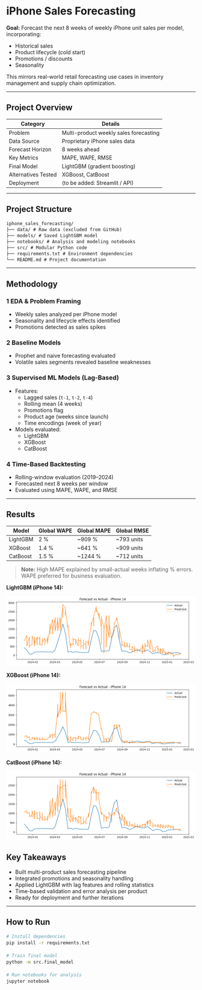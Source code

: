 # iPhone Sales Forecasting

**Goal:** Forecast the next 8 weeks of weekly iPhone unit sales per model, incorporating:
- Historical sales
- Product lifecycle (cold start)
- Promotions / discounts
- Seasonality

This mirrors real-world retail forecasting use cases in inventory management and supply chain optimization.

---

## Project Overview

| Category                   | Details                                |
|----------------------------|----------------------------------------|
| Problem                    | Multi-product weekly sales forecasting |
| Data Source                | Proprietary iPhone sales data          |
| Forecast Horizon           | 8 weeks ahead                          |
| Key Metrics                | MAPE, WAPE, RMSE                       |
| Final Model                | LightGBM (gradient boosting)           |
| Alternatives Tested        | XGBoost, CatBoost                      |
| Deployment                 | (to be added: Streamlit / API)         |

---

## Project Structure
```
iphone_sales_forecasting/
├── data/ # Raw data (excluded from GitHub)
├── models/ # Saved LightGBM model
├── notebooks/ # Analysis and modeling notebooks
├── src/ # Modular Python code
├── requirements.txt # Environment dependencies
└── README.md # Project documentation
```

---

## Methodology

### 1 EDA & Problem Framing
- Weekly sales analyzed per iPhone model
- Seasonality and lifecycle effects identified
- Promotions detected as sales spikes

### 2 Baseline Models
- Prophet and naive forecasting evaluated
- Volatile sales segments revealed baseline weaknesses

### 3 Supervised ML Models (Lag-Based)
- Features:
  - Lagged sales (`t-1`, `t-2`, `t-4`)
  - Rolling mean (4 weeks)
  - Promotions flag
  - Product age (weeks since launch)
  - Time encodings (week of year)
- Models evaluated:
  - LightGBM
  - XGBoost
  - CatBoost

### 4 Time-Based Backtesting
- Rolling-window evaluation (2019–2024)
- Forecasted next 8 weeks per window
- Evaluated using MAPE, WAPE, and RMSE

---

## Results

| Model      | Global WAPE | Global MAPE | Global RMSE |
|------------|------------|-------------|-------------|
| LightGBM   | 2 %     | ~909 %      | ~793 units  |
| XGBoost    | 1.4 %     | ~641 %      | ~909 units  |
| CatBoost   | 1.5 %     | ~1244 %     | ~712 units  |

> **Note:** High MAPE explained by small-actual weeks inflating % errors. WAPE preferred for business evaluation.

**LightGBM (iPhone 14):**  

![LightGBM Forecast](figures/lightgbm_forecast_vs_actual.png)

**XGBoost (iPhone 14):** 

![XGBoost Forecast](figures/xgboost_forecast_vs_actual.png)

**CatBoost (iPhone 14):** 

![CatBoost Forecast](figures/catboost_forecast_vs_actual.png)

## Key Takeaways

- Built multi-product sales forecasting pipeline
- Integrated promotions and seasonality handling
- Applied LightGBM with lag features and rolling statistics
- Time-based validation and error analysis per product
- Ready for deployment and further iterations

---

## How to Run

```bash
# Install dependencies
pip install -r requirements.txt

# Train final model
python -m src.final_model

# Run notebooks for analysis
jupyter notebook
```
